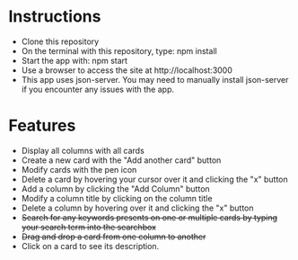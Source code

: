 # Instructions
- Clone this repository
- On the terminal with this repository, type: npm install
- Start the app with: npm start
- Use a browser to access the site at http://localhost:3000
- This app uses json-server. You may need to manually install json-server if you encounter any issues with the app.

# Features
- Display all columns with all cards
- Create a new card with the "Add another card" button
- Modify cards with the pen icon
- Delete a card by hovering your cursor over it and clicking the "x" button
- Add a column by clicking the "Add Column" button
- Modify a column title by clicking on the column title
- Delete a column by hovering over it and clicking the "x" button
- ~~Search for any keywords presents on one or multiple cards by typing your search term into the searchbox~~
- ~~Drag and drop a card from one column to another~~
- Click on a card to see its description.
